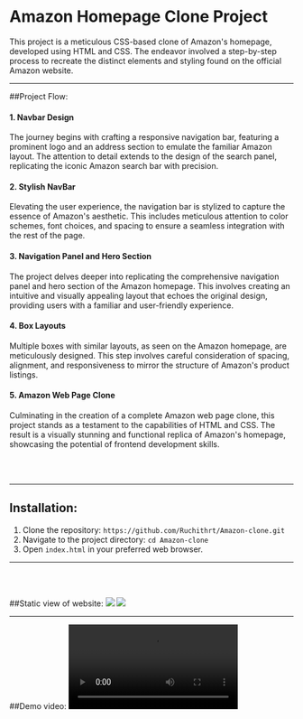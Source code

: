 <h1>Amazon Homepage Clone Project</h1>
<p>This project is a meticulous CSS-based clone of Amazon's homepage, developed using HTML and CSS. The endeavor involved a step-by-step process to recreate the distinct elements and styling found on the official Amazon website.</p>
<hr>


##Project Flow:
<h4>1. Navbar Design</h4>
<p>The journey begins with crafting a responsive navigation bar, featuring a prominent logo and an address section to emulate the familiar Amazon layout. The attention to detail extends to the design of the search panel, replicating the iconic Amazon search bar with precision.</p>
<h4>2. Stylish NavBar</h4>
<p>Elevating the user experience, the navigation bar is stylized to capture the essence of Amazon's aesthetic. This includes meticulous attention to color schemes, font choices, and spacing to ensure a seamless integration with the rest of the page.</p>
<h4>3. Navigation Panel and Hero Section</h4>
<p>The project delves deeper into replicating the comprehensive navigation panel and hero section of the Amazon homepage. This involves creating an intuitive and visually appealing layout that echoes the original design, providing users with a familiar and user-friendly experience.</p>
<h4>4. Box Layouts</h4>
<p>Multiple boxes with similar layouts, as seen on the Amazon homepage, are meticulously designed. This step involves careful consideration of spacing, alignment, and responsiveness to mirror the structure of Amazon's product listings.</p>
<h4>5. Amazon Web Page Clone</h4>
<p>Culminating in the creation of a complete Amazon web page clone, this project stands as a testament to the capabilities of HTML and CSS. The result is a visually stunning and functional replica of Amazon's homepage, showcasing the potential of frontend development skills.</p><br><br>
<hr>


## Installation:
1. Clone the repository: `https://github.com/Ruchithrt/Amazon-clone.git`
2. Navigate to the project directory: `cd Amazon-clone`
3. Open `index.html` in your preferred web browser.
<hr>

<br><br>


##Static view of website:
<img src="https://github.com/Ruchithrt/Amazon-clone/assets/83587252/945963e4-bb03-41ad-881f-83b95ff05b2f">
<img src="https://github.com/Ruchithrt/Amazon-clone/assets/83587252/21d68379-fc6d-4d0f-8069-4290a6783ba7">
<hr>


##Demo video:
<video src="https://github.com/Ruchithrt/Amazon-clone/assets/83587252/786670cd-cdb0-482d-8627-a2e6feb0810c">


